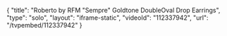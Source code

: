 {
    "title": "Roberto by RFM \"Sempre\" Goldtone DoubleOval Drop Earrings",
    "type": "solo",
    "layout": "iframe-static",
    "videoId": "112337942",
    "url": "\/tvpembed\/112337942"
}